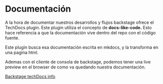# Documentación

A la hora de documentar nuestros desarrollos y flujos backstage ofrece el TechDocs plugin. Este plugin utiliza el concepto de **docs-like-code.**
Esto hace referencia a que la documentación vive dentro del repo con el código fuente.

Este plugin busca esa documentación escrita en mkdocs, y la transforma en una pagina html.

Ademas con el cliente de consola de backstage, podemos tener una live preview en el browser de como va quedando nuestra documentación.

[Backstage techDocs info](https://backstage.io/docs/features/techdocs/creating-and-publishing#manually-add-documentation-setup-to-already-existing-repository)
